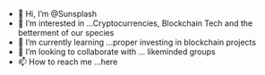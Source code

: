 - 👋 Hi, I’m @Sunsplash
- 👀 I’m interested in ...Cryptocurrencies, Blockchain Tech and the betterment of our species
- 🌱 I’m currently learning ...proper investing in blockchain projects
- 💞️ I’m looking to collaborate with ... likeminded groups
- 📫 How to reach me ...here
